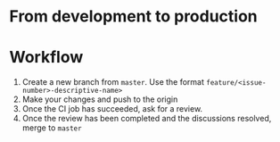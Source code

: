 From development to production
==============================

# Workflow

1. Create a new branch from `master`. Use the format `feature/<issue-number>-descriptive-name>`
1. Make your changes and push to the origin
1. Once the CI job has succeeded, ask for a review.
1. Once the review has been completed and the discussions resolved, merge to `master`
